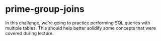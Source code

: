 # prime-group-joins
In this challenge, we’re going to practice performing SQL queries with multiple tables. This should help better solidify some concepts that were covered during lecture.
